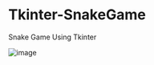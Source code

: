 # Tkinter-SnakeGame
Snake Game Using Tkinter

![image](https://user-images.githubusercontent.com/125033123/221743972-93539c9b-ca2b-4fd2-8686-e2b32c7f16b7.png)


